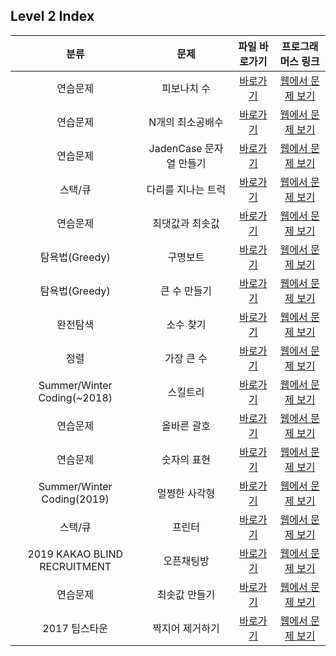 ## Level 2 Index

|             분류             |          문제           |                                                                               파일 바로가기                                                                               |                               프로그래머스 링크                               |
| :--------------------------: | :---------------------: | :-----------------------------------------------------------------------------------------------------------------------------------------------------------------------: | :---------------------------------------------------------------------------: |
|           연습문제           |       피보나치 수       |              [바로가기](https://github.com/alsrlqor1007/algorithm/blob/main/programmers/javascript/level2/%ED%94%BC%EB%B3%B4%EB%82%98%EC%B9%98%EC%88%98.js)               | [웹에서 문제 보기](https://programmers.co.kr/learn/courses/30/lessons/12945)  |
|           연습문제           |    N개의 최소공배수     |     [바로가기](https://github.com/alsrlqor1007/algorithm/blob/main/programmers/javascript/level2/N%EA%B0%9C%EC%9D%98%EC%B5%9C%EC%86%8C%EA%B3%B5%EB%B0%B0%EC%88%98.js)     | [웹에서 문제 보기](https://programmers.co.kr/learn/courses/30/lessons/12953)  |
|           연습문제           | JadenCase 문자열 만들기 |     [바로가기](https://github.com/alsrlqor1007/algorithm/blob/main/programmers/javascript/level2/JadenCase%EB%AC%B8%EC%9E%90%EC%97%B4%EB%A7%8C%EB%93%A4%EA%B8%B0.js)      | [웹에서 문제 보기](https://programmers.co.kr/learn/courses/30/lessons/12951)  |
|           스택/큐            |   다리를 지나는 트럭    | [바로가기](https://github.com/alsrlqor1007/algorithm/blob/main/programmers/javascript/level2/%EB%8B%A4%EB%A6%AC%EB%A5%BC%EC%A7%80%EB%82%98%EB%8A%94%ED%8A%B8%EB%9F%AD.js) | [웹에서 문제 보기](https://programmers.co.kr/learn/courses/30/lessons/42583)  |
|           연습문제           |     최댓값과 최솟값     |     [바로가기](https://github.com/alsrlqor1007/algorithm/blob/main/programmers/javascript/level2/%EC%B5%9C%EB%8C%93%EA%B0%92%EA%B3%BC%EC%B5%9C%EC%86%9F%EA%B0%92.js)      | [웹에서 문제 보기](https://programmers.co.kr/learn/courses/30/lessons/12939)  |
|        탐욕법(Greedy)        |        구명보트         |                   [바로가기](https://github.com/alsrlqor1007/algorithm/blob/main/programmers/javascript/level2/%EA%B5%AC%EB%AA%85%EB%B3%B4%ED%8A%B8.js)                   | [웹에서 문제 보기](https://programmers.co.kr/learn/courses/30/lessons/42885)  |
|        탐욕법(Greedy)        |      큰 수 만들기       |              [바로가기](https://github.com/alsrlqor1007/algorithm/blob/main/programmers/javascript/level2/%ED%81%B0%EC%88%98%EB%A7%8C%EB%93%A4%EA%B8%B0.js)               | [웹에서 문제 보기](https://programmers.co.kr/learn/courses/30/lessons/42883)  |
|           완전탐색           |        소수 찾기        |                   [바로가기](https://github.com/alsrlqor1007/algorithm/blob/main/programmers/javascript/level2/%EC%86%8C%EC%88%98%EC%B0%BE%EA%B8%B0.js)                   | [웹에서 문제 보기](https://programmers.co.kr/learn/courses/30/lessons/42839)  |
|             정렬             |       가장 큰 수        |                   [바로가기](https://github.com/alsrlqor1007/algorithm/blob/main/programmers/javascript/level2/%EA%B0%80%EC%9E%A5%ED%81%B0%EC%88%98.js)                   | [웹에서 문제 보기](https://programmers.co.kr/learn/courses/30/lessons/42746)  |
| Summer/Winter Coding(~2018)  |        스킬트리         |                   [바로가기](https://github.com/alsrlqor1007/algorithm/blob/main/programmers/javascript/level2/%EC%8A%A4%ED%82%AC%ED%8A%B8%EB%A6%AC.js)                   | [웹에서 문제 보기](https://programmers.co.kr/learn/courses/30/lessons/49993#) |
|           연습문제           |       올바른 괄호       |              [바로가기](https://github.com/alsrlqor1007/algorithm/blob/main/programmers/javascript/level2/%EC%98%AC%EB%B0%94%EB%A5%B8%EA%B4%84%ED%98%B8.js)               | [웹에서 문제 보기](https://programmers.co.kr/learn/courses/30/lessons/12909)  |
|           연습문제           |       숫자의 표현       |              [바로가기](https://github.com/alsrlqor1007/algorithm/blob/main/programmers/javascript/level2/%EC%88%AB%EC%9E%90%EC%9D%98%ED%91%9C%ED%98%84.js)               | [웹에서 문제 보기](https://programmers.co.kr/learn/courses/30/lessons/12924)  |
|  Summer/Winter Coding(2019)  |      멀쩡한 사각형      |          [바로가기](https://github.com/alsrlqor1007/algorithm/blob/main/programmers/javascript/level2/%EB%A9%80%EC%A9%A1%ED%95%9C%EC%82%AC%EA%B0%81%ED%98%95.js)          | [웹에서 문제 보기](https://programmers.co.kr/learn/courses/30/lessons/62048)  |
|           스택/큐            |         프린터          |                       [바로가기](https://github.com/alsrlqor1007/algorithm/blob/main/programmers/javascript/level2/%ED%94%84%EB%A6%B0%ED%84%B0.js)                        | [웹에서 문제 보기](https://programmers.co.kr/learn/courses/30/lessons/42587)  |
| 2019 KAKAO BLIND RECRUITMENT |       오픈채팅방        |              [바로가기](https://github.com/alsrlqor1007/algorithm/blob/main/programmers/javascript/level2/%EC%98%A4%ED%94%88%EC%B1%84%ED%8C%85%EB%B0%A9.js)               | [웹에서 문제 보기](https://programmers.co.kr/learn/courses/30/lessons/42888)  |
|           연습문제           |      최솟값 만들기      |          [바로가기](https://github.com/alsrlqor1007/algorithm/blob/main/programmers/javascript/level2/%EC%B5%9C%EC%86%9F%EA%B0%92%EB%A7%8C%EB%93%A4%EA%B8%B0.js)          | [웹에서 문제 보기](https://programmers.co.kr/learn/courses/30/lessons/12941)  |
|        2017 팁스타운         |     짝지어 제거하기     |     [바로가기](https://github.com/alsrlqor1007/algorithm/blob/main/programmers/javascript/level2/%EC%A7%9D%EC%A7%80%EC%96%B4%EC%A0%9C%EA%B1%B0%ED%95%98%EA%B8%B0.js)      | [웹에서 문제 보기](https://programmers.co.kr/learn/courses/30/lessons/12973)  |
